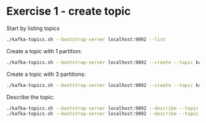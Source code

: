 # Exercise 1 - create topic

Start by listing topics

```bash
./kafka-topics.sh --bootstrap-server localhost:9092 --list
```

Create a topic with 1 partition:
```bash
./kafka-topics.sh --bootstrap-server localhost:9092 --create --topic kafka101 --partitions 1
```

Create a topic with 3 partitions:
```bash
./kafka-topics.sh --bootstrap-server localhost:9092 --create --topic kafka101-3 --partitions 3
```

Describe the topic:
```bash
./kafka-topics.sh --bootstrap-server localhost:9092 --describe --topic kafka101
./kafka-topics.sh --bootstrap-server localhost:9092 --describe --topic kafka101-3
```

